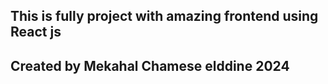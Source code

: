 ## This is fully project with amazing frontend using React js
## Created by Mekahal Chamese elddine 2024